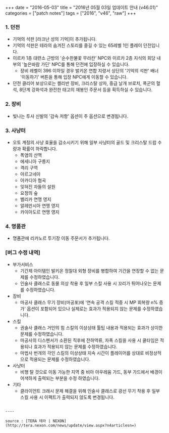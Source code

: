 +++
date = "2016-05-03"
title = "2016년 05월 03일 업데이트 안내 (v46.01)"
categories = ["patch notes"]
tags = ["2016", "v46", "raw"]
+++

### 1. 던전
- 기억의 석판 [라크난 성의 기억]이 추가됩니다.
- 기억의 석판은 테라의 숨겨진 스토리를 즐길 수 있는 65레벨 1인 플레이 던전입니다.
- 이르카 1층 대련소 근방의 '순수한불꽃 무라칸' NPC와 이르카 2층 지식의 회당 내부의 '높은바람 가딘' NPC를 통해 던전에 입장하실 수 있습니다.
  - 장비 레벨이 396 이하일 경우 발키온 연합 지령서 상단의 '기억의 석판' 배너 '이동하기' 버튼을 통해 입장 NPC에게 이동할 수 있습니다.
- 던전 클리어 보상으로는 켈리반 장비, 크리스탈 상자, 중급 날개 브로치, 폭군의 혈석, 8단계 강화석과 완전한 태고의 재봉인 주문서 등을 획득하실 수 있습니다.

### 2. 장비
- 빛나는 투사 신발의 '감속 저항' 옵션이 주 옵션으로 변경됩니다.

### 3. 사냥터
- 오토 계정의 사냥 효율을 감소시키기 위해 일부 사냥터의 골드 및 크리스탈 드랍 수량과 확률이 하락합니다.
  - 폭염의 산맥
  - 에세니아 구릉지
  - 격리 구역
  - 아르고네아
  - 아카디아 협곡
  - 잊혀진 자들의 설원
  - 요정의 숲
  - 벨리카 연맹 영지
  - 알레만시아 연맹 영지
  - 카이아도르 연맹 영지

### 4. 명품관
- 명품관에 리카노르 투기장 이동 주문서가 추가됩니다.

### [버그 수정 내역]
- 부가서비스
  - 기간제 아이템인 발키온 정찰대 외형 장비를 병합하여 기간을 연장할 수 없는 문제를 수정하였습니다.
  - 인술사 클래스로 동물 의상 착용 후 일부 스킬 사용 시 꼬리가 튀어나오는 문제를 수정하였습니다.
- 장비
  - 마공사 클래스 무기 장비(마공포)에 '연속 공격 스킬 적중 시 MP 회복량 n% 증가' 옵션이 포함되어 있으나 실제로는 효과가 적용되지 않는 문제를 수정하였습니다.
- 스킬
  - 권술사 클래스 거인의 힘 스킬의 이상상태 툴팁 내용과 적용되는 효과가 상이한 문제를 수정하였습니다.
  - 마공사의 디스펜서가 소환된 직후에 전하역류, 자폭 스킬을 사용 시 쿨타임은 적용되나 효과가 적용되지 않는 문제를 수정하였습니다.
  - 마법사 번개의 각인 스킬의 이상상태 지속 시간이 플레이어를 상대로 비정상적으로 적용되는 문제를 수정하였습니다.
- 사냥터
  - 비행 탈 것으로 이동 가능한 지역 중 비아 아우레움 가드, 동부 가드에서 배경이 어색하게 출력되는 부분을 수정 하였습니다.
- 기타
  - 클라이언트 크래시 문제 해결을 위해 인술사 클래스로 광선 무기 착용 후 일부 스킬 사용 시 이펙트가 출력되지 않도록 변경됩니다.
```

----

source : [TERA 테라 | NEXON](http://tera.nexon.com/news/update/view.aspx?n4articlesn=)